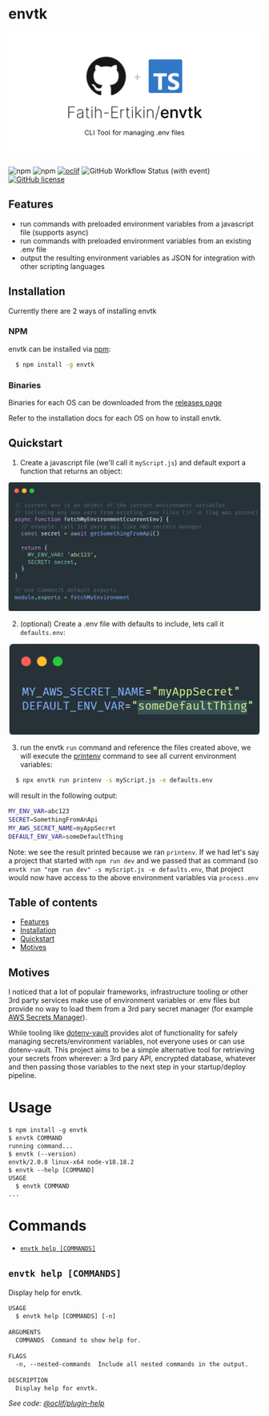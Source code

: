 
# envtk

![header](docs/images/envtk.svg)


![npm](https://img.shields.io/npm/dt/envtk)
![npm](https://img.shields.io/npm/v/envtk)
[![oclif](https://img.shields.io/badge/cli-oclif-brightgreen.svg)](https://oclif.io)
![GitHub Workflow Status (with event)](https://img.shields.io/github/actions/workflow/status/fatih-ertikin/envtk/publish.yml)
[![GitHub license](https://img.shields.io/github/license/oclif/hello-world)](https://github.com/oclif/hello-world/blob/main/LICENSE)


## Features

- run commands with preloaded environment variables from a javascript file (supports async)
- run commands with preloaded environment variables from an existing .env file
- output the resulting environment variables as JSON for integration with other scripting languages

## Installation
Currently there are 2 ways of installing envtk

### NPM
envtk can be installed via [npm](https://www.npmjs.com/package/envtk):

```bash
  $ npm install -g envtk
```

### Binaries
Binaries for each OS can be downloaded from the [releases page](https://github.com/Fatih-Ertikin/envtk/releases)

Refer to the installation docs for each OS on how to install envtk.

## Quickstart

1. Create a javascript file (we'll call it `myScript.js`) and default export a function that returns an object:

<p align="center">
  <img src="docs/images/script.png" width="800" alt="an image of a js script"/>
</p>

2. (optional) Create a .env file with defaults to include, lets call it `defaults.env`:
<p align="center">
  <img src="docs/images/env-file.png" width="500" alt="an image of a js script"/>
</p>

3. run the envtk `run` command and reference the files created above, we will execute the [printenv](https://www.ibm.com/docs/en/aix/7.1?topic=p-printenv-command) command to see all current environment variables:

```bash
  $ npx envtk run printenv -s myScript.js -e defaults.env
```

will result in the following output:

```bash
MY_ENV_VAR=abc123
SECRET=SomethingFromAnApi
MY_AWS_SECRET_NAME=myAppSecret
DEFAULT_ENV_VAR=someDefaultThing
```

Note: we see the result printed because we ran `printenv`. If we had let's say a project that started with `npm run dev` and we passed that as command (so `envtk run "npm run dev" -s myScript.js -e defaults.env`, that project would now have access to the above environment variables via `process.env`

## Table of contents
* [Features](#features)
* [Installation](#installation)
* [Quickstart](#quickstart)
* [Motives](#otives)


## Motives

I noticed that a lot of populair frameworks, infrastructure tooling or other 3rd party services make use of environment variables or .env files but provide no way to load them from a 3rd pary secret manager (for example [AWS Secrets Manager](https://docs.aws.amazon.com/secretsmanager/latest/userguide/intro.html)).

While tooling like [dotenv-vault](https://www.dotenv.org/docs/quickstart) provides alot of functionality for safely managing secrets/environment variables, not everyone uses or can use dotenv-vault. This project aims to be a simple alternative tool for retrieving your secrets from wherever: a 3rd pary API, encrypted database, whatever and then passing those variables to the next step in your startup/deploy pipeline.

  # Usage

  <!-- usage -->
```sh-session
$ npm install -g envtk
$ envtk COMMAND
running command...
$ envtk (--version)
envtk/2.0.8 linux-x64 node-v18.18.2
$ envtk --help [COMMAND]
USAGE
  $ envtk COMMAND
...
```
<!-- usagestop -->

  # Commands

  <!-- commands -->
* [`envtk help [COMMANDS]`](#envtk-help-commands)

## `envtk help [COMMANDS]`

Display help for envtk.

```
USAGE
  $ envtk help [COMMANDS] [-n]

ARGUMENTS
  COMMANDS  Command to show help for.

FLAGS
  -n, --nested-commands  Include all nested commands in the output.

DESCRIPTION
  Display help for envtk.
```

_See code: [@oclif/plugin-help](https://github.com/oclif/plugin-help/blob/v5.2.20/src/commands/help.ts)_
<!-- commandsstop -->
